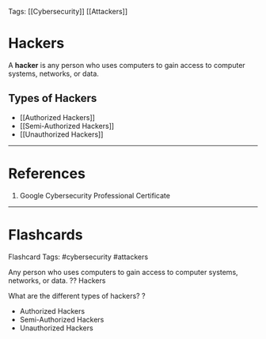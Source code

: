 Tags: [[Cybersecurity]] [[Attackers]]

# Hackers

A **hacker** is any person who uses computers to gain access to computer systems, networks, or data.

## Types of Hackers

- [[Authorized Hackers]]
- [[Semi-Authorized Hackers]]
- [[Unauthorized Hackers]]

---

# References

1. Google Cybersecurity Professional Certificate

---

# Flashcards

Flashcard Tags: #cybersecurity #attackers

Any person who uses computers to gain access to computer systems, networks, or data.
??
Hackers

<!--SR:!2024-06-28,48,308!2024-06-07,27,270-->

What are the different types of hackers?
?

- Authorized Hackers
- Semi-Authorized Hackers
- Unauthorized Hackers
<!--SR:!2024-06-19,39,308-->
